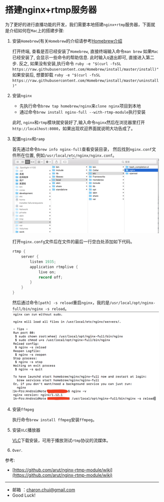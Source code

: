 搭建nginx+rtmp服务器
===

为了更好的进行直播功能的开发，我们需要本地搭建`nginx+rtmp`服务器，下面就是介绍如何在`Mac`上的搭建步骤:  

1. 安装`Homebrew`(有关`Homebrew`的介绍请参考[Homebrew介绍](http://www.cnblogs.com/lzrabbit/p/4032515.html)

    打开终端, 查看是否已经安装了`Homebrew`, 直接终端输入命令`man brew`
    如果`Mac`已经安装了, 会显示一些命令的帮助信息. 此时输入`Q`退出即可, 直接进入第二步. 反之, 如果没有安装,执行命令 
    `ruby -e "$(curl -fsSL https://raw.githubusercontent.com/Homebrew/install/master/install)"` 
    如果安装后, 想要卸载 
    `ruby -e "$(curl -fsSL https://raw.githubusercontent.com/Homebrew/install/master/uninstall)"`

2. 安装`nginx`

    - 先执行命令`brew tap homebrew/nginx`来`clone nginx`项目到本地
    - 通过命令`brew install nginx-full --with-rtmp-module`执行安装

    此时, `nginx`和`rtmp`模块就安装好了,输入命令`nginx`然后在浏览器里打开`http://localhost:8080`，如果出现欢迎界面就说明大功告成了。

3. 配置`nginx`和`ramp`

    首先通过命令`brew info nginx-full`查看安装目录， 然后找到`nginx.conf`文件所在位置, 例如`/usr/local/etc/nginx/nginx.conf`。 
    ![image](https://raw.githubusercontent.com/CharonChui/Pictures/master/nginx_path.png?raw=true)

    打开`nginx.confg`文件后在文件的最后一行空白处添加如下代码。
    
    ```java
    rtmp {
        server {
            listen 1935;
            application rtmplive {
                live on;
                record off;
            }
        }
    }
    ```
    然后通过命令`[path] -s reload`重启`nginx`，我的是`/usr/local/opt/nginx-full/bin/nginx -s reload`。
    ![image](https://raw.githubusercontent.com/CharonChui/Pictures/master/nginx_reload.png?raw=true)

4. 安装`ffmpeg`

    执行命令`brew install ffmpeg`安装`ffmpeg`。  

5. 安装`VLC`播放器

    [VLC](http://www.videolan.org/)下载安装，可用于播放测试`rtmp`协议的流媒体。

6. `Over`.



参考:  

- [https://github.com/arut/nginx-rtmp-module/wiki](https://github.com/arut/nginx-rtmp-module/wiki)

---

- 邮箱 ：charon.chui@gmail.com  
- Good Luck! 
